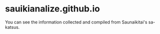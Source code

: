 # sauikianalize.github.io
You can see the information collected and compiled from Saunaikitai's sa-katsus.
